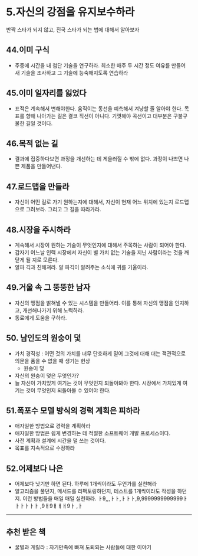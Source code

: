 
# 5.자신의 강점을 유지보수하라 

반짝 스타가 되지 않고, 진국 스타가 되는 법에 대해서 알아보자 


## 44.이미 구식 

- 주중에 시간을 내 첨단 기술을 연구하라. 최소한 매주 두 시간 정도 여유를 만들어 새 기술을 조사하고 그 기술에 능숙해지도록 연습하라 


## 45.이미 일자리를 잃었다

- 표적은 계속해서 변해야한다. 움직이는 동선을 예측해서 겨냥할 줄 알아야 한다. 목표를 향해 나아가는 길은 결코 직선이 아니다. 기껏해야 곡선이고 대부분은 구불구불한 길일 것이다. 


## 46.목적 없는 길 

- 결과에 집중하다보면 과정을 개선하는 데 게을러질 수 밖에 없다. 과정이 나쁘면 나쁜 제품을 만들어낸다. 


## 47.로드맵을 만들라 

- 자신이 어떤 길로 가기 원하는지에 대해서, 자신이 현재 어느 위치에 있는지 로드맵으로 그려보라. 그리고 그 길을 따라가라. 


## 48.시장을 주시하라 

- 계속해서 시장이 원하는 기술이 무엇인지에 대해서 주목하는 사람이 되어야 한다. 
- 갑자기 어느날 인력 시장에서 자신이 별 가치 없는 기술을 지닌 사람이라는 것을 깨닫게 될 지로 모른다. 
- 알파 긱과 친해져라. 알 파긱이 알려주는 소식에 귀를 기울이라. 


## 49.거울 속 그 뚱뚱한 남자

- 자신의 맹점을 밝혀낼 수 있는 시스템을 만들어라. 이를 통해 자신의 맹점을 인지하고, 개선해나가기 위해 노력하라. 
- 동료에게 도움을 구하라. 


## 50. 남인도의 원숭이 덫 

- 가치 경직성 : 어떤 것의 가치를 너무 단호하게 믿어 그것에 대해 더는 객관적으로 의문을 품을 수 없을 때 생기는 현상
	- 원숭이 덫
- 자신의 원숭이 덫은 무엇인가? 
- 늘 자신이 가치있게 여기는 것이 무엇인지 되돌아봐야 한다. 시장에서 가치있게 여기는 것이 무엇인지 되돌아볼 수 있어야 한다. 


## 51.폭포수 모델 방식의 경력 계획은 피하라 


- 애자일한 방법으로 경력을 계획하라 
- 애자일한 방법은 쉽게 변경하는 데 적절한 소프트웨어 개발 프로세스이다. 
- 사전 계획과 설계에 시간을 덜 쓰는 것이다. 
- 목표를 지속적으로 수정하라 


## 52.어제보다 나은 

- 어제보다 낫기만 하면 된다. 하루에 1개씩이라도 무언가를 실천해라 
- 알고리즘을 풀던지, 메서드를 리팩토링하던지, 테스트를 1개씩이라도 작성을 하던지. 이런 방법들을 매일 매일 실천하라.                 ㅏ9,,,ㅏㅏ,ㅏㅏㅏ,9,9999999999999ㅏㅏㅏㅏㅏㅏ ,9ㅐ9ㅐㅐㅐ9ㅏ ,ㅏ






--- 

## 추천 받은 책 

- 꿀벌과 게릴라 : 자기만족에 빠져 도퇴되는 사람들에 대한 이야기 